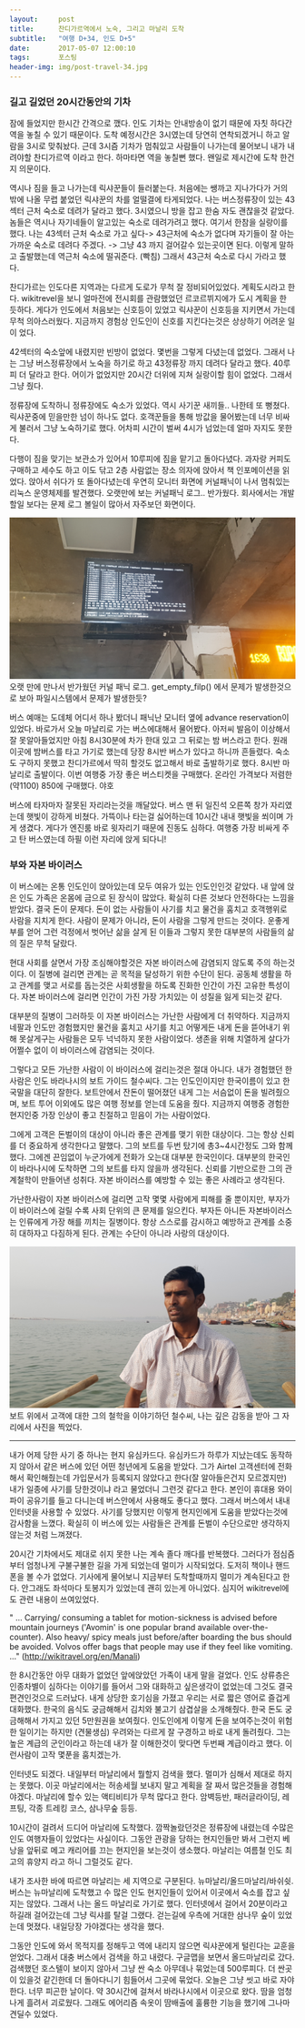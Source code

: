 ```yaml
---          
layout:	    post          
title:      찬디가르역에서 노숙, 그리고 마날리 도착 	    
subtitle:   "여행 D+34, 인도 D+5"          
date:       2017-05-07 12:00:10   
tags:       포스팅          
header-img: img/post-travel-34.jpg
---          
```


### 길고 길었던 20시간동안의 기차

잠에 들었지만 한시간 간격으로 깼다. 인도 기차는 안내방송이 없기 때문에 자칫 하다간 역을 놓칠 수 있기 때문이다. 도착 예정시간은 3시였는데 당연히 연착되겠거니 하고 알람을 3시로 맞춰놨다. 근데 3시즘 기차가 멈춰있고 사람들이 나가는데 물어보니 내가 내려야할 찬디가르역 이라고 한다. 하마타면 역을 놓칠뻔 했다. 왠일로 제시간에 도착 한건지 의문이다.

역시나 짐을 들고 나가는데 릭샤꾼들이 들러붙는다. 처음에는 쌩까고 지나가다가 거의 밖에 나올 무렵 붙었던 릭샤꾼의 차를 얼떨결에 타게되었다. 나는 버스정류장이 있는 43섹터 근처 숙소로 데려가 달라고 했다. 3시였으니 방을 잡고 한숨 자도 괜찮을것 같았다. 놈들은 역시나 자기네들이 알고있는 숙소로 데려가려고 했다. 여기서 한참을 실랑이를 했다. 나는 43섹터 근처 숙소로 가고 싶다-> 43근처에 숙소가 없다며 자기들이 잘 아는 가까운 숙소로 데려다 주겠다. -> 그냥 43 까지 걸어갈수 있는곳이면 된다. 이렇게 말하고 출발했는데 역근처 숙소에 떨궈준다. (빡침) 그래서 43근처 숙소로 다시 가라고 했다.

찬디가르는 인도다른 지역과는 다르게 도로가 무척 잘 정비되어있었다. 계획도시라고 한다. wikitrevel을 보니 얼마전에 전시회를 관람했었던 르코르뷔지에가 도시 계획을 한 듯하다. 게다가 인도에서 처음보는 신호등이 있었고 릭샤꾼이 신호등을 지키면서 가는데 무척 의아스러웠다. 지금까지 경험상 인도인이 신호를 지킨다는것은 상상하기 어려운 일이 었다.

42섹터의 숙소앞에 내렸지만 빈방이 없었다. 몇번을 그렇게 다녔는데 없었다. 그래서 나는 그냥 버스정류장에서 노숙을 하기로 하고 43정류장 까지 데려다 달라고 했다. 40루피 더 달라고 한다. 어이가 없었지만 20시간 더위에 지쳐 실랑이할 힘이 없었다. 그래서 그냥 줬다.

정류장에 도착하니 정류장에도 숙소가 있었다. 역시 사기꾼 새끼들.. 나한테 또 뻥쳤다. 릭샤꾼중에 믿을만한 넘이 하나도 없다. 호객꾼들을 통해 방값을 물어봤는데 너무 비싸게 불러서 그냥 노숙하기로 했다. 어차피 시간이 벌써 4시가 넘었는데 얼마 자지도 못한다.

다행이 짐을 맞기는 보관소가 있어서 10루피에 짐을 맡기고 돌아다녔다. 과자랑 커피도 구매하고 세수도 하고 이도 닦고 2층 사람없는 장소 의자에 앉아서 책 인포메이션을 읽었다. 앉아서 쉬다가 또 돌아다녔는데 우연히 모니터 화면에 커널패닉이 나서 멈춰있는 리눅스 운영체제를 발견했다. 오랫만에 보는 커널패닉 로그.. 반가웠다. 회사에서는 개발할일 보다는 문제 로그 볼일이 많아서 자주보던 화면이다.

![](/img/170507-kernelpanic.jpg)
오랫 만에 만나서 반가웠던 커널 패닉 로그. get_empty_filp() 에서 문제가 발생한것으로 보아 파일시스템에서 문제가 발생한듯?

버스 예매는 도데체 어디서 하나 봤더니 패닉난 모니터 옆에 advance reservation이 있었다. 바로가서 오늘 마날리로 가는 버스에대해서 물어봤다. 아저씨 발음이 이상해서 잘 못알아들었지만 아침 8시30분에 차가 한대 있고 그 뒤로는 밤 버스라고 한다. 원래 이곳에 밤버스를 타고 가기로 했는데 당장 8시반 버스가 있다고 하니까 흔들렸다. 숙소도 구하지 못했고 찬디가르에서 딱히 할것도 없고해서 바로 출발하기로 했다. 8시반 마날리로 출발이다. 이번 여행중 가장 좋은 버스티켓을 구매했다. 온라인 가격보다 저렴한(약1100) 850에 구매했다. 야호

버스에 타자마자 잘못된 자리라는것을 깨달았다. 버스 맨 뒤 일진석 오른쪽 창가 자리였는데 햇빛이 강하게 비쳤다. 가뜩이나 타는걸 싫어하는데 10시간 내내 햇빛을 쐬이며 가게 생겼다. 게다가 엔진룸 바로 윗자리기 때문에 진동도 심하다. 여행중 가장 비싸게 주고 탄 버스였는데 하필 이런 자리에 앉게 되다니!

### 부와 자본 바이러스

이 버스에는 온통 인도인이 앉아있는데 모두 여유가 있는 인도인인것 같았다. 내 앞에 앉은 인도 가족은 온몸에 금으로 된 장식이 많았다. 확실히 다른 것보다 안전하다는 느낌을 받았다. 결국 돈이 문제다. 돈이 없는 사람들이 사기를 치고 물건을 훔치고 호객행위로 사람을 지치게 한다. 사람이 문제가 아니라, 돈이 사람을 그렇게 만드는 것이다. 운좋게 부를 얻어 그런 걱정에서 벗어난 삶을 살게 된 이들과 그렇지 못한 대부분의 사람들의 삶의 질은 무척 달랐다.

현대 사회를 살면서 가장 조심해야할것은 자본 바이러스에 감염되지 않도록 주의 하는것이다. 이 질병에 걸리면 관계는 곧 목적을 달성하기 위한 수단이 된다. 공동체 생활을 하고 관계를 맺고 서로를 돕는것은 사회생활을 하도록 진화한 인간이 가진 고유한 특성이다. 자본 바이러스에 걸리면 인간이 가진 가장 가치있는 이 성질을 잃게 되는것 같다.

대부분의 질병이 그러하듯 이 자본 바이러스는 가난한 사람에게 더 취약하다. 지금까지 네팔과 인도만 경험했지만 물건을 훔치고 사기를 치고 어떻게든 내게 돈을 뜯어내기 위해 못살게구는 사람들은 모두 넉넉하지 못한 사람이었다. 생존을 위해 치열하게 살다가 어쩔수 없이 이 바이러스에 감염되는 것이다.

그렇다고 모든 가난한 사람이 이 바이러스에 걸리는것은 절대 아니다. 내가 경험했던 한 사람은 인도 바라나시의 보트 가이드 철수씨다. 그는 인도인이지만 한국이름이 있고 한국말을 대단히 잘한다. 보트안에서 잔돈이 떨어졌던 내게 그는 서슴없이 돈을 빌려줬으며, 보트 투어 이외에도 많은 여행 정보를 얻는데 도움을 줬다. 지금까지 여행중 경험한 현지인중 가장 인상이 좋고 친절하고 믿음이 가는 사람이었다.

그에게 고객은 돈벌이의 대상이 아니라 좋은 관계를 맺기 위한 대상이다. 그는 항상 신뢰를 더 중요하게 생각한다고 말했다. 그의 보트를 두번 탔기에 총3~4시간정도 그와 함께했다. 그에겐 끈임없이 누군가에게 전화가 오는대 대부분 한국인이다. 대부분의 한국인이 바라나시에 도착하면 그의 보트를 타지 않을까 생각된다. 신뢰를 기반으로한 그의 관계철학이 만들어낸 성취다. 자본 바이러스를 예방할 수 있는 좋은 사례라고 생각된다.

가난한사람이 자본 바이러스에 걸리면 고작 몇몇 사람에게 피해를 줄 뿐이지만, 부자가 이 바이러스에 걸릴 수록 사회 단위의 큰 문제를 일으킨다. 부자든 아니든 자본바이러스는 인류에게 가장 해를 끼치는 질병이다. 항상 스스로를 감시하고 예방하고 관계를 소중히 대하자고 다짐하게 된다. 관계는 수단이 아니라 사랑의 대상이다.

![](/img/170507-chulsu.jpg)
보트 위에서 고객에 대한 그의 철학을 이야기하던 철수씨, 나는 깊은 감동을 받아 그 자리에서 사진을 찍었다.

----

내가 어제 당한 사기 중 하나는 현지 유심카드다. 유심카드가 하루가 지났는데도 동작하지 않아서 같은 버스에 있던 어떤 청년에게 도움을 받았다. 그가 Airtel 고객센터에 전화해서 확인해줬는데 가입문서가 등록되지 않았다고 한다(잘 알아들은건지 모르겠지만) 내가 일종에 사기를 당한것이냐 라고 물었더니 그런것 같다고 한다. 본인이 휴대용 와이파이 공유기를 들고 다니는데 버스안에서 사용해도 좋다고 했다. 그래서 버스에서 내내 인터넷을 사용할 수 있었다. 사기를 당했지만 이렇게 현지인에게 도움을 받았다는것에 감사함을 느꼈다. 확실히 이 버스에 있는 사람들은 관계를 돈벌이 수단으로만 생각하지 않는것 처럼 느껴졌다.

20시간 기차에서도 제대로 쉬지 못한 나는 계속 졸다 깨다를 반복했다. 그러다가 점심즘 부터 엄청나게 구불구불한 길을 가게 되었는데 멀미가 시작되었다. 도저히 책이나 핸드폰을 볼 수가 없었다. 기사에게 물어보니 지금부터 도착할때까지 멀미가 계속된다고 한다. 안그래도 좌석마다 토봉지가 있었는데 괜히 있는게 아니었다. 심지어 wikitrevel에도 관련 내용이 쓰여있었다.
>
" ... Carrying/ consuming a tablet for motion-sickness is advised before mountain journeys ('Avomin' is one popular brand available over-the-counter). Also heavy/ spicy meals just before/after boarding the bus should be avoided. Volvos offer bags that people may use if they feel like vomiting. ..." (http://wikitravel.org/en/Manali)

한 8시간동안 아무 대화가 없었던 앞에앉았던 가족이 내게 말을 걸었다. 인도 상류층은 인종차별이 심하다는 이야기를 들어서 그와 대화하고 싶은생각이 없었는데 그것도 결국 편견인것으로 드러났다. 내게 상당한 호기심을 가졌고 우리는 서로 짧은 영어로 즐겁게 대화했다. 한국의 음식도 궁금해해서 김치와 불고기 삼겹살을 소개해줬다. 한국 돈도 궁금해해서 가지고 있던 5만원권을 보여줬다. 인도인에게 이렇게 돈을 보여주는것이 위험한 일이기는 하지만 (견물생심) 우려와는 다르게 잘 구경하고 바로 내게 돌려줬다. 그는 높은 계급의 군인이라고 하는데 내가 잘 이해한것이 맞다면 두번째 계급이라고 했다. 이런사람이 고작 몇푼을 훔치겠는가.

인터넷도 되겠다. 내일부터 마날리에서 뭘할지 검색을 했다. 멀미가 심해서 제대로 하지는 못했다. 이곳 마날리에서는 허송세월 보내지 말고 계획을 잘 짜서 많은것들을 경험해야겠다. 마날리에 할수 있는 액티비티가 무척 많다고 한다. 암벽등반, 패러글라이딩, 레프팅, 각종 트레킹 코스, 삼나무숲 등등.

10시간이 걸려서 드디어 마날리에 도착했다. 깜짝놀랐던것은 정류장에 내렸는데 수많은 인도 여행자들이 있었다는 사실이다. 그동안 관광을 당하는 현지인들만 봐서 그런지 베낭을 앞뒤로 메고 캐리어를 끄는 현지인을 보는것이 생소했다. 마날리는 여름철 인도 최고의 휴양지 라고 하니 그럴것도 같다.

내가 조사한 바에 따르면 마날리는 세 지역으로 구분된다. 뉴마날리/올드마날리/바쉬쉿. 버스는 뉴마날리에 도착했고 수 많은 인도 현지인들이 있어서 이곳에서 숙소를 잡고 싶지는 않았다. 그래서 나는 올드 마날리로 가기로 했다. 인터넷에서 걸어서 20분이라고 하길래 걸어갔는데 그냥 릭샤를 탈걸 그랬다. 걷는길에 우측에 거대한 삼나무 숲이 있었는데 멋졌다. 내일당장 가야겠다는 생각을 했다.

그동안 인도에 와서 목적지를 정해두고 역에 내리지 않으면 릭샤꾼에게 털린다는 교훈을 얻었다. 그래서 대충 버스에서 검색을 하고 내렸다. 구글맵을 보면서 올드마날리로 갔다. 검색했던 호스텔이 보이지 않아서 그냥 싼 숙소 아무데나 묶었는데 500루피다. 더 싼곳이 있을것 같긴한데 더 돌아다니기 힘들어서 그곳에 묶었다. 오늘은 그냥 씻고 바로 자야한다. 너무 피곤한 날이다. 약 30시간에 걸쳐서 바라나시에서 이곳으로 왔다. 땀을 엄청나게 흘려서 괴로웠다. 그래도 에어리즘 속옷이 땀배출에 훌륭한 기능을 했기에 그나마 견딜수 있었다.  

